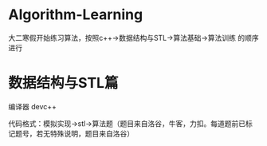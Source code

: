 # Algorithm-Learning
大二寒假开始练习算法，按照c++->数据结构与STL->算法基础->算法训练 的顺序进行

# 数据结构与STL篇
编译器 devc++

代码格式：模拟实现->stl->算法题（题目来自洛谷，牛客，力扣。每道题前已标记题号，若无特殊说明，题目来自洛谷）

